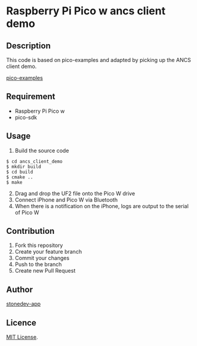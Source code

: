# Raspberry Pi Pico w ancs client demo

## Description

This code is based on pico-examples and adapted by picking up the ANCS client demo.  

[pico-examples](https://github.com/raspberrypi/pico-examples)  


## Requirement

- Raspberry Pi Pico w
- pico-sdk

## Usage

1. Build the source code
```
$ cd ancs_client_demo
$ mkdir build
$ cd build
$ cmake ..
$ make
```
2. Drag and drop the UF2 file onto the Pico W drive
3. Connect iPhone and Pico W via Bluetooth
4. When there is a notification on the iPhone, logs are output to the serial of Pico W


## Contribution

1. Fork this repository
2. Create your feature branch
3. Commit your changes
4. Push to the branch
5. Create new Pull Request

## Author

[stonedev-app](https://github.com/stonedev-app)

## Licence

[MIT License](https://en.wikipedia.org/wiki/MIT_License).